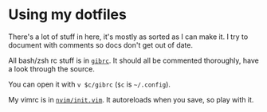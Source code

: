 # Using my dotfiles

There's a lot of stuff in here, it's mostly as sorted as I can make it. I try to
document with comments so docs don't get out of date.

All bash/zsh rc stuff is in [`gibrc`](./gibrc). It should all be commented
thoroughly, have a look through the source.

You can open it with `v $c/gibrc` (`$c` is `~/.config`).

My vimrc is in [`nvim/init.vim`](./nvim/init.vim). It autoreloads when you save,
so play with it.
